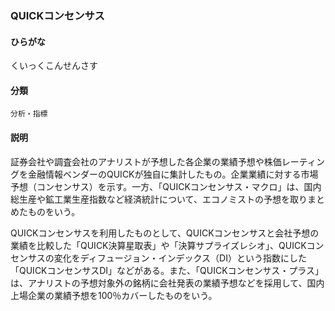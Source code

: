 <div style="display:none;">

## [あ行](securities-terms?id=あ行)
## [か行](securities-terms?id=か行)
## [さ行](securities-terms?id=さ行)
## [た行](securities-terms?id=た行)
## [な行](securities-terms?id=な行)
## [は行](securities-terms?id=は行)
## [ま行](securities-terms?id=ま行)
## [や行](securities-terms?id=や行)
## [ら行](securities-terms?id=ら行)
## [わ行](securities-terms?id=わ行)
## [英数字・記号](securities-terms?id=英数字・記号)

</div>

### QUICKコンセンサス

#### ひらがな

くいっくこんせんさす

#### 分類

`分析・指標`

#### 説明

証券会社や調査会社のアナリストが予想した各企業の業績予想や株価レーティングを金融情報ベンダーのQUICKが独自に集計したもの。企業業績に対する市場予想（コンセンサス）を示す。一方、「QUICKコンセンサス・マクロ」は、国内総生産や鉱工業生産指数など経済統計について、エコノミストの予想を取りまとめたものをいう。
 
QUICKコンセンサスを利用したものとして、QUICKコンセンサスと会社予想の業績を比較した「QUICK決算星取表」や「決算サプライズレシオ」、QUICKコンセンサスの変化をディフュージョン・インデックス（DI）という指数にした「QUICKコンセンサスDI」などがある。また、「QUICKコンセンサス・プラス」は、アナリストの予想対象外の銘柄に会社発表の業績予想などを採用して、国内上場企業の業績予想を100％カバーしたものをいう。

